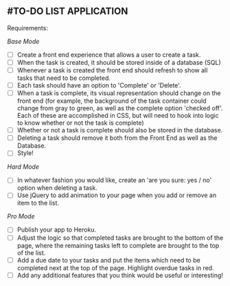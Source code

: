 #TO-DO LIST APPLICATION
-----------------------

Requirements:

_Base Mode_
 - [ ] Create a front end experience that allows a user to create a task.
 - [ ] When the task is created, it should be stored inside of a database (SQL)
 - [ ] Whenever a task is created the front end should refresh to show all tasks that need to be completed.
 - [ ] Each task should have an option to 'Complete' or 'Delete'.
 - [ ] When a task is complete, its visual representation should change on the front end (for example, the background of the task container could change from gray to green, as well as the complete option 'checked off'. Each of these are accomplished in CSS, but will need to hook into logic to know whether or not the task is complete)
 - [ ] Whether or not a task is complete should also be stored in the database.
 - [ ] Deleting a task should remove it both from the Front End as well as the Database.
 - [ ] Style!

*Hard Mode*
 - [ ] In whatever fashion you would like, create an 'are you sure: yes / no' option when deleting a task.
 - [ ] Use jQuery to add animation to your page when you add or remove an item to the list.

 *Pro Mode*
 - [ ] Publish your app to Heroku.
 - [ ] Adjust the logic so that completed tasks are brought to the bottom of the page, where the remaining tasks left to complete are brought to the top of the list.
 - [ ] Add a due date to your tasks and put the items which need to be completed next at the top of the page. Highlight overdue tasks in red.
 - [ ] Add any additional features that you think would be useful or interesting!
